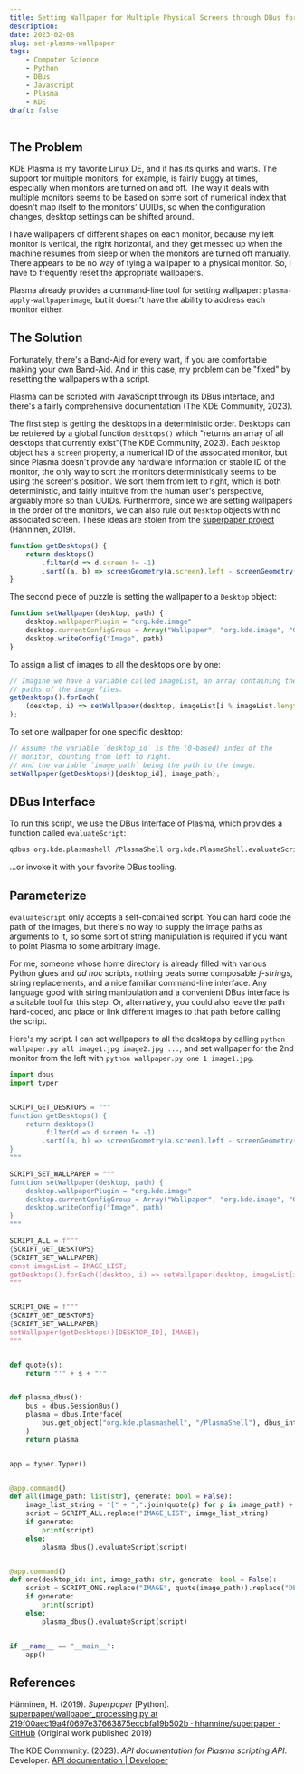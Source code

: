 ```yaml
---
title: Setting Wallpaper for Multiple Physical Screens through DBus for KDE Plasma
description: 
date: 2023-02-08
slug: set-plasma-wallpaper
tags:
    - Computer Science
    - Python
    - DBus
    - Javascript
    - Plasma
    - KDE
draft: false
---
```


## The Problem

KDE Plasma is my favorite Linux DE, and it has its quirks and warts.
The support for multiple monitors, for example, is fairly buggy at times,
especially when monitors are turned on and off.
The way it deals with multiple monitors seems to be based on some sort of
numerical index that doesn't map itself to the monitors' UUIDs, so
when the configuration changes, desktop settings can be shifted around.

I have wallpapers of different shapes on each monitor, because my left
monitor is vertical, the right horizontal, and they get messed up when
the machine resumes from sleep or when the monitors are turned off manually.
There appears to be no way of tying a wallpaper to a physical monitor. So, I have
to frequently reset the appropriate wallpapers.

Plasma already provides a command-line tool for setting wallpaper:
`plasma-apply-wallpaperimage`, but it doesn't have the ability to address each
monitor either.

## The Solution

Fortunately, there's a Band-Aid for every wart, if you are comfortable making
your own Band-Aid. And in this case, my problem can be "fixed" by resetting
the wallpapers with a script.

Plasma can be scripted with JavaScript through its DBus interface, and there's
a fairly comprehensive documentation (The KDE Community, 2023).

The first step is getting the desktops in a deterministic order.
Desktops can be retrieved by a global function `desktops()` which "returns an 
array of all desktops that currently exist"(The KDE Community, 2023).
Each `Desktop` object has a `screen` property, a numerical ID of the 
associated monitor, but since Plasma doesn't provide any hardware information or
stable ID of the monitor, the only way to sort the monitors deterministically
seems to be using the screen's position.
We sort them from left to right, which is both deterministic, and fairly
intuitive from the human user's perspective, arguably more so than UUIDs.
Furthermore, since we are setting wallpapers in the order of the monitors, we
can also rule out `Desktop` objects with no associated screen.
These ideas are stolen from the
[superpaper project](https://github.com/hhannine/superpaper/blob/219f00aec19a4f0697e37663875eccbfa19b502b/superpaper/wallpaper_processing.py#L687)
(Hänninen, 2019).

```javascript
function getDesktops() {
    return desktops()
        .filter(d => d.screen != -1)
        .sort((a, b) => screenGeometry(a.screen).left - screenGeometry(b.screen).left);
}
```

The second piece of puzzle is setting the wallpaper to a `Desktop` object: 

```javascript
function setWallpaper(desktop, path) {
    desktop.wallpaperPlugin = "org.kde.image"
    desktop.currentConfigGroup = Array("Wallpaper", "org.kde.image", "General")
    desktop.writeConfig("Image", path)
}
```

To assign a list of images to all the desktops one by one:

```javascript
// Imagine we have a variable called imageList, an array containing the 
// paths of the image files.
getDesktops().forEach(
    (desktop, i) => setWallpaper(desktop, imageList[i % imageList.length])
);
```

To set one wallpaper for one specific desktop:

```javascript
// Assume the variable `desktop_id` is the (0-based) index of the
// monitor, counting from left to right.
// And the variable `image_path` being the path to the image.
setWallpaper(getDesktops()[desktop_id], image_path);
```

## DBus Interface

To run this script, we use the DBus Interface of Plasma, which provides a function
called `evaluateScript`:

```sh
qdbus org.kde.plasmashell /PlasmaShell org.kde.PlasmaShell.evaluateScript "..."
```

...or invoke it with your favorite DBus tooling.


## Parameterize

`evaluateScript` only accepts a self-contained script.
You can hard code the path of the images, but there's no way to supply the image 
paths as arguments to it, so some sort of string manipulation is required if you
want to point Plasma to some arbitrary image.

For me, someone whose home directory is already filled with various Python
glues and _ad hoc_ scripts, nothing beats some composable _f-strings_, string
replacements, and a nice familiar command-line interface.
Any language good with string manipulation and a convenient DBus interface is
a suitable tool for this step.
Or, alternatively, you could also leave the path hard-coded, and place or link
different images to that path before calling the script.

Here's my script. I can set wallpapers to all the desktops by calling 
`python wallpaper.py all image1.jpg image2.jpg ...`, and set wallpaper for the 2nd
monitor from the left with `python wallpaper.py one 1 image1.jpg`.


```python
import dbus
import typer


SCRIPT_GET_DESKTOPS = """
function getDesktops() {
    return desktops()
        .filter(d => d.screen != -1)
        .sort((a, b) => screenGeometry(a.screen).left - screenGeometry(b.screen).left);
}
"""

SCRIPT_SET_WALLPAPER = """
function setWallpaper(desktop, path) {
    desktop.wallpaperPlugin = "org.kde.image"
    desktop.currentConfigGroup = Array("Wallpaper", "org.kde.image", "General")
    desktop.writeConfig("Image", path)
}
"""

SCRIPT_ALL = f"""
{SCRIPT_GET_DESKTOPS}
{SCRIPT_SET_WALLPAPER}
const imageList = IMAGE_LIST;
getDesktops().forEach((desktop, i) => setWallpaper(desktop, imageList[i % imageList.length]));
"""


SCRIPT_ONE = f"""
{SCRIPT_GET_DESKTOPS}
{SCRIPT_SET_WALLPAPER}
setWallpaper(getDesktops()[DESKTOP_ID], IMAGE);
"""


def quote(s):
    return "'" + s + "'"


def plasma_dbus():
    bus = dbus.SessionBus()
    plasma = dbus.Interface(
        bus.get_object("org.kde.plasmashell", "/PlasmaShell"), dbus_interface="org.kde.PlasmaShell"
    )
    return plasma


app = typer.Typer()


@app.command()
def all(image_path: list[str], generate: bool = False):
    image_list_string = "[" + ",".join(quote(p) for p in image_path) + "]"
    script = SCRIPT_ALL.replace("IMAGE_LIST", image_list_string)
    if generate:
        print(script)
    else:
        plasma_dbus().evaluateScript(script)


@app.command()
def one(desktop_id: int, image_path: str, generate: bool = False):
    script = SCRIPT_ONE.replace("IMAGE", quote(image_path)).replace("DESKTOP_ID", str(desktop_id))
    if generate:
        print(script)
    else:
        plasma_dbus().evaluateScript(script)


if __name__ == "__main__":
    app()
```


## References

Hänninen, H. (2019). *Superpaper* [Python]. [superpaper/wallpaper_processing.py at 219f00aec19a4f0697e37663875eccbfa19b502b · hhannine/superpaper · GitHub](https://github.com/hhannine/superpaper/blob/219f00aec19a4f0697e37663875eccbfa19b502b/superpaper/wallpaper_processing.py) (Original work published 2019)

The KDE Community. (2023). *API documentation for Plasma scripting API*. Developer. [API documentation | Developer](https://develop.kde.org/docs/extend/plasma/scripting/api/)